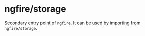 # ngfire/storage

Secondary entry point of `ngfire`. It can be used by importing from `ngfire/storage`.
